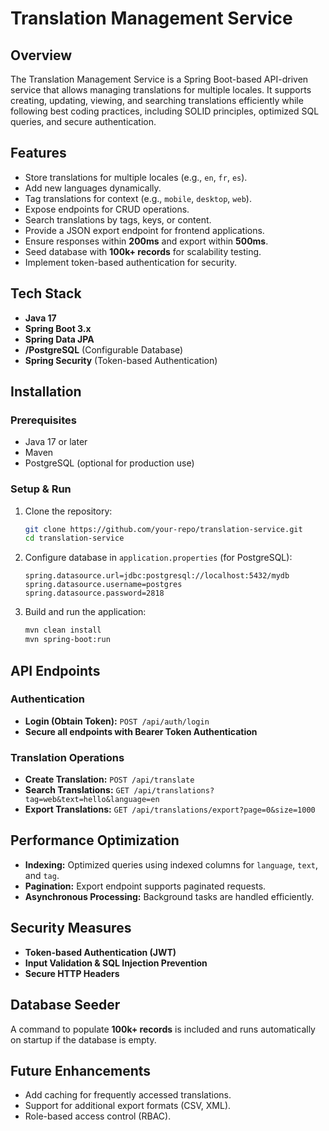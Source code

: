 # Translation Management Service

## Overview
The Translation Management Service is a Spring Boot-based API-driven service that allows managing translations for multiple locales. It supports creating, updating, viewing, and searching translations efficiently while following best coding practices, including SOLID principles, optimized SQL queries, and secure authentication.

## Features
- Store translations for multiple locales (e.g., `en`, `fr`, `es`).
- Add new languages dynamically.
- Tag translations for context (e.g., `mobile`, `desktop`, `web`).
- Expose endpoints for CRUD operations.
- Search translations by tags, keys, or content.
- Provide a JSON export endpoint for frontend applications.
- Ensure responses within **200ms** and export within **500ms**.
- Seed database with **100k+ records** for scalability testing.
- Implement token-based authentication for security.

## Tech Stack
- **Java 17**
- **Spring Boot 3.x**
- **Spring Data JPA**
- **/PostgreSQL** (Configurable Database)
- **Spring Security** (Token-based Authentication)

## Installation
### Prerequisites
- Java 17 or later
- Maven
- PostgreSQL (optional for production use)

### Setup & Run
1. Clone the repository:
   ```sh
   git clone https://github.com/your-repo/translation-service.git
   cd translation-service
   ```
2. Configure database in `application.properties` (for PostgreSQL):
   ```properties
   spring.datasource.url=jdbc:postgresql://localhost:5432/mydb
   spring.datasource.username=postgres
   spring.datasource.password=2818
   ```
3. Build and run the application:
   ```sh
   mvn clean install
   mvn spring-boot:run
   ```

## API Endpoints
### Authentication
- **Login (Obtain Token):** `POST /api/auth/login`
- **Secure all endpoints with Bearer Token Authentication**

### Translation Operations
- **Create Translation:** `POST /api/translate`
- **Search Translations:** `GET /api/translations?tag=web&text=hello&language=en`
- **Export Translations:** `GET /api/translations/export?page=0&size=1000`

## Performance Optimization
- **Indexing:** Optimized queries using indexed columns for `language`, `text`, and `tag`.
- **Pagination:** Export endpoint supports paginated requests.
- **Asynchronous Processing:** Background tasks are handled efficiently.

## Security Measures
- **Token-based Authentication (JWT)**
- **Input Validation & SQL Injection Prevention**
- **Secure HTTP Headers**

## Database Seeder
A command to populate **100k+ records** is included and runs automatically on startup if the database is empty.

## Future Enhancements
- Add caching for frequently accessed translations.
- Support for additional export formats (CSV, XML).
- Role-based access control (RBAC).

